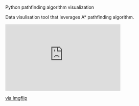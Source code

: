 # 
Python pathfinding algorithm visualization 

Data visulisation tool that leverages A* pathfinding algorithm.

<div style="width:360px;max-width:100%;"><div style="height:0;padding-bottom:57.78%;position:relative;"><iframe width="360" height="208" style="position:absolute;top:0;left:0;width:100%;height:100%;" frameBorder="0" src="https://imgflip.com/embed/4b4bzw"></iframe></div><p><a href="https://imgflip.com/gif/4b4bzw">via Imgflip</a></p></div>
